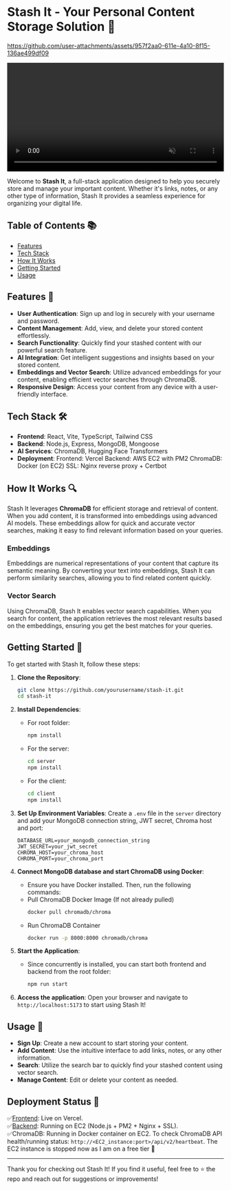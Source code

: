 # Stash It - Your Personal Content Storage Solution 🚀



https://github.com/user-attachments/assets/957f2aa0-611e-4a10-8f15-136ae499df09

<video width="100%" controls autoplay loop muted>
  <source src="[stashit.mp4](https://github.com/user-attachments/assets/957f2aa0-611e-4a10-8f15-136ae499df09)" type="video/mp4">
</video>



Welcome to **Stash It**, a full-stack application designed to help you securely store and manage your important content. Whether it's links, notes, or any other type of information, Stash It provides a seamless experience for organizing your digital life.

## Table of Contents 📚
- [Features](#features)
- [Tech Stack](#tech-stack)
- [How It Works](#how-it-works)
- [Getting Started](#getting-started)
- [Usage](#usage)

## Features 🌟
- **User Authentication**: Sign up and log in securely with your username and password.
- **Content Management**: Add, view, and delete your stored content effortlessly.
- **Search Functionality**: Quickly find your stashed content with our powerful search feature.
- **AI Integration**: Get intelligent suggestions and insights based on your stored content.
- **Embeddings and Vector Search**: Utilize advanced embeddings for your content, enabling efficient vector searches through ChromaDB.
- **Responsive Design**: Access your content from any device with a user-friendly interface.

## Tech Stack 🛠️
- **Frontend**: React, Vite, TypeScript, Tailwind CSS
- **Backend**: Node.js, Express, MongoDB, Mongoose
- **AI Services**: ChromaDB, Hugging Face Transformers
- **Deployment**: 
    Frontend: Vercel
    Backend: AWS EC2 with PM2
    ChromaDB: Docker (on EC2)
    SSL: Nginx reverse proxy + Certbot

## How It Works 🔍
Stash It leverages **ChromaDB** for efficient storage and retrieval of content. When you add content, it is transformed into embeddings using advanced AI models. These embeddings allow for quick and accurate vector searches, making it easy to find relevant information based on your queries.

### Embeddings
Embeddings are numerical representations of your content that capture its semantic meaning. By converting your text into embeddings, Stash It can perform similarity searches, allowing you to find related content quickly.

### Vector Search
Using ChromaDB, Stash It enables vector search capabilities. When you search for content, the application retrieves the most relevant results based on the embeddings, ensuring you get the best matches for your queries.

## Getting Started 🚀
To get started with Stash It, follow these steps:

1. **Clone the Repository**:
   ```bash
   git clone https://github.com/yourusername/stash-it.git
   cd stash-it
   ```

2. **Install Dependencies**:

   - For root folder:
     ```bash
     npm install
     ```
   - For the server:
     ```bash
     cd server
     npm install
     ```
   - For the client:
     ```bash
     cd client
     npm install
     ```

4. **Set Up Environment Variables**:
   Create a `.env` file in the `server` directory and add your MongoDB connection string, JWT secret, Chroma host and port:
   ```plaintext
   DATABASE_URL=your_mongodb_connection_string
   JWT_SECRET=your_jwt_secret
   CHROMA_HOST=your_chroma_host
   CHROMA_PORT=your_chroma_port
   ```
          

5. **Connect MongoDB database and start ChromaDB using Docker**:
   - Ensure you have Docker installed. Then, run the following commands:
   - Pull ChromaDB Docker Image (If not already pulled)
     ```bash
     docker pull chromadb/chroma
     ```
   - Run ChromaDB Container
     ```bash
     docker run -p 8000:8000 chromadb/chroma
     ```
   
6. **Start the Application**:
   - Since concurrently is installed, you can start both frontend and backend from the root folder:
     ```bash
     npm run start
     ```
  
7. **Access the application**: 
   Open your browser and navigate to `http://localhost:5173` to start using Stash It!

## Usage 📖
- **Sign Up**: Create a new account to start storing your content.
- **Add Content**: Use the intuitive interface to add links, notes, or any other information.
- **Search**: Utilize the search bar to quickly find your stashed content using vector search.
- **Manage Content**: Edit or delete your content as needed.

## Deployment Status 🚀
✅[Frontend](https://stash-it-frontend.vercel.app/): Live on Vercel.<br>
✅[Backend](https://stashit.divyanshusoni.com/): Running on EC2 (Node.js + PM2 + Nginx + SSL).<br>
✅ChromaDB: Running in Docker container on EC2. 
    To check ChromaDB API health/running status: <code>http://<EC2_instance:port>/api/v2/heartbeat</code>.
The EC2 instance is stopped now as I am on a free tier 🤭

---

Thank you for checking out Stash It! If you find it useful, feel free to ⭐ the repo and reach out for suggestions or improvements!
